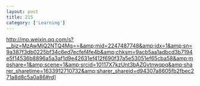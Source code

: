 ```yaml
---
layout: post
title: 215
category: ['Learning']
---
```


http://mp.weixin.qq.com/s?__biz=MzAwMjQ2NTQ4Mg==&amp;mid=2247487748&amp;idx=1&amp;sn=9a387f3db0225bf34c6ed7ecfef4fe4b&amp;chksm=9acb5aa1adbcd3b7194e5f14536b8896a5a3af1d9e42631ef412f690f37a5e53051ef65cba58&amp;mpshare=1&amp;scene=1&amp;srcid=10117X7kzUnt3bAZGvtnwqpq&amp;sharer_sharetime=1633912710732&amp;sharer_shareid=d94307a8605fb2fbec271a8d8c5a0a86#rd]


